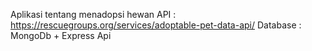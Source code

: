 Aplikasi tentang menadopsi hewan
API : https://rescuegroups.org/services/adoptable-pet-data-api/
Database : MongoDb + Express Api

